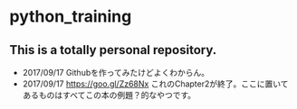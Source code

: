 # python_training

## This is a totally personal repository.

- 2017/09/17 Githubを作ってみたけどよくわからん。
- 2017/09/17 https://goo.gl/Zz68Nx これのChapter2が終了。ここに置いてあるものはすべてこの本の例題？的なやつです。
